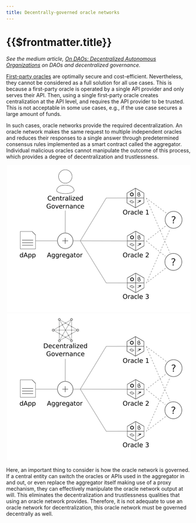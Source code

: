 ```yaml
---
title: Decentrally-governed oracle networks
---
```


# {{$frontmatter.title}}

<TOC class="table-of-contents" :include-level="[2,3]" />

_See the medium article,
[On DAOs: Decentralized Autonomous Organizations](https://medium.com/api3/on-daos-decentralized-autonomous-organizations-84c00abb89bc)
on DAOs and decentralized governance._

[First-party oracles](./first-party-oracles.md) are optimally secure and
cost-efficient. Nevertheless, they cannot be considered as a full solution for
all use cases. This is because a first-party oracle is operated by a single API
provider and only serves their API. Then, using a single first-party oracle
creates centralization at the API level, and requires the API provider to be
trusted. This is not acceptable in some use cases, e.g., if the use case secures
a large amount of funds.

In such cases, oracle networks provide the required decentralization. An oracle
network makes the same request to multiple independent oracles and reduces their
responses to a single answer through predetermined consensus rules implemented
as a smart contract called the aggregator. Individual malicious oracles cannot
manipulate the outcome of this process, which provides a degree of
decentralization and trustlessness.

<p align="center">
  <img src="../assets/images/central-governance.png" />
  <img src="../assets/images/decentral-governance.png" />
</p>

Here, an important thing to consider is how the oracle network is governed. If a
central entity can switch the oracles or APIs used in the aggregator in and out,
or even replace the aggregator itself making use of a proxy mechanism, they can
effectively manipulate the oracle network output at will. This eliminates the
decentralization and trustlessness qualities that using an oracle network
provides. Therefore, it is not adequate to use an oracle network for
decentralization, this oracle network must be governed decentrally as well.
